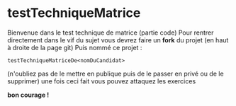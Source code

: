 # testTechniqueMatrice

Bienvenue dans le test technique de matrice (partie code)
Pour rentrer directement dans le vif du sujet vous devrez faire un **fork** du projet (en haut à droite de la page git)
Puis nommé ce projet :
```
testTechniqueMatriceDe<nomDuCandidat>
```
(n'oubliez pas de le mettre en publique puis de le passer en privé ou de le supprimer)
une fois ceci fait vous pouvez attaquez les exercices

**bon courage !**